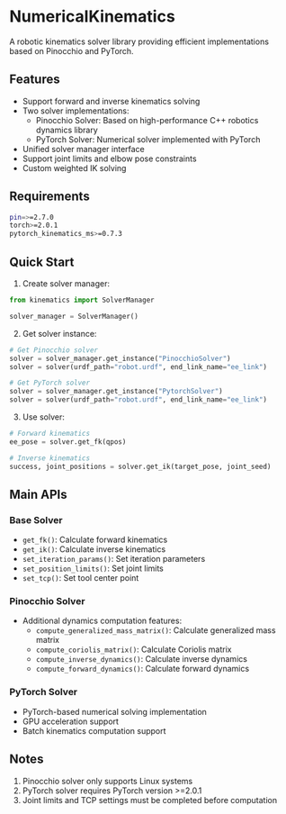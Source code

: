 # NumericalKinematics

A robotic kinematics solver library providing efficient implementations based on Pinocchio and PyTorch.

## Features

- Support forward and inverse kinematics solving
- Two solver implementations:
  - Pinocchio Solver: Based on high-performance C++ robotics dynamics library
  - PyTorch Solver: Numerical solver implemented with PyTorch
- Unified solver manager interface
- Support joint limits and elbow pose constraints
- Custom weighted IK solving

## Requirements

```bash
pin=>=2.7.0
torch>=2.0.1
pytorch_kinematics_ms>=0.7.3
```

## Quick Start

1. Create solver manager:

```python
from kinematics import SolverManager

solver_manager = SolverManager()
```

2. Get solver instance:

```python
# Get Pinocchio solver
solver = solver_manager.get_instance("PinocchioSolver")
solver = solver(urdf_path="robot.urdf", end_link_name="ee_link")

# Get PyTorch solver
solver = solver_manager.get_instance("PytorchSolver") 
solver = solver(urdf_path="robot.urdf", end_link_name="ee_link")
```

3. Use solver:

```python
# Forward kinematics
ee_pose = solver.get_fk(qpos)

# Inverse kinematics
success, joint_positions = solver.get_ik(target_pose, joint_seed)
```

## Main APIs

### Base Solver

- `get_fk()`: Calculate forward kinematics
- `get_ik()`: Calculate inverse kinematics
- `set_iteration_params()`: Set iteration parameters
- `set_position_limits()`: Set joint limits
- `set_tcp()`: Set tool center point

### Pinocchio Solver

- Additional dynamics computation features:
  - `compute_generalized_mass_matrix()`: Calculate generalized mass matrix
  - `compute_coriolis_matrix()`: Calculate Coriolis matrix
  - `compute_inverse_dynamics()`: Calculate inverse dynamics
  - `compute_forward_dynamics()`: Calculate forward dynamics

### PyTorch Solver

- PyTorch-based numerical solving implementation
- GPU acceleration support
- Batch kinematics computation support

## Notes

1. Pinocchio solver only supports Linux systems
2. PyTorch solver requires PyTorch version >=2.0.1
3. Joint limits and TCP settings must be completed before computation

